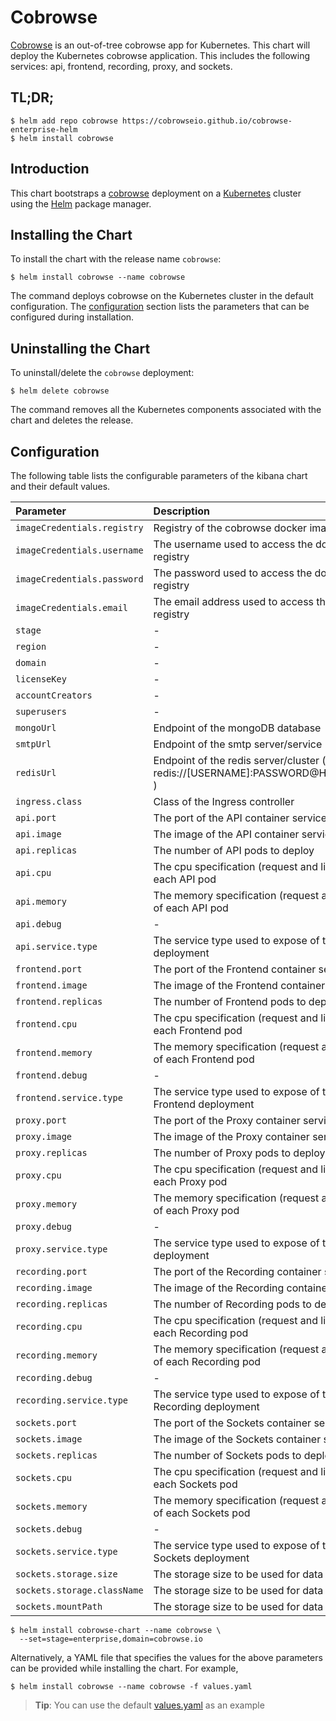 # Cobrowse

[Cobrowse](https://github.com/cobrowseio/cobrowse-enterprise-helm)
is an out-of-tree cobrowse app for Kubernetes. This chart will deploy the Kubernetes cobrowse application. This includes the following services: api, frontend, recording, proxy, and sockets.

## TL;DR;

```console
$ helm add repo cobrowse https://cobrowseio.github.io/cobrowse-enterprise-helm
$ helm install cobrowse
```

## Introduction

This chart bootstraps a [cobrowse](https://github.com/cobrowseio/cobrowse-enterprise-helm/tree/master)
deployment on a [Kubernetes](http://kubernetes.io) cluster using the [Helm](https://helm.sh)
package manager.

## Installing the Chart

To install the chart with the release name `cobrowse`:

```console
$ helm install cobrowse --name cobrowse
```

The command deploys cobrowse on the Kubernetes cluster in the default
configuration. The [configuration](#configuration) section lists the parameters
that can be configured during installation.

## Uninstalling the Chart

To uninstall/delete the `cobrowse` deployment:

```console
$ helm delete cobrowse
```

The command removes all the Kubernetes components associated with the chart and
deletes the release.

## Configuration

The following table lists the configurable parameters of the kibana chart and
their default values.

| Parameter                      | Description                                                                                                     | Default                                                  |
|:-------------------------------|:----------------------------------------------------------------------------------------------------------------|:---------------------------------------------------------|
| `imageCredentials.registry`    | Registry of the cobrowse docker images                                                                          | `ghcr.io`                                                |
| `imageCredentials.username`    | The username used to access the docker registry                                                                      | `nil`   |
| `imageCredentials.password`    | The password used to access the docker registry                                                                      | `nil`   |
| `imageCredentials.email   `    | The email address used to access the docker registry                                                            | `nil` [Optional]                                                 |
| `stage`                        | -                                                                                               | `nil`                                           |
| `region`                       | -                                                                                                    | `nil`                                              |
| `domain`                       | -                                                    |  `nil`                                             |
| `licenseKey`                   | -                                                |  `nil`                                                |
| `accountCreators`              | -                                                    |  `nil`                                                  |
| `superusers`                   | -    | `nil`                                                    |
| `mongoUrl`                     | Endpoint of the mongoDB database                     | `nil`                                                    |
| `smtpUrl`                      | Endpoint of the smtp server/service    | `nil`                                                    |
| `redisUrl`                     | Endpoint of the redis server/cluster (i.e. redis://[USERNAME]:PASSWORD@HOST:PORT )                                                                            | `false`                                                  |
| `ingress.class`                | Class of the Ingress controller                                                                             | `nil`                                                    |
| `api.port`                     | The port of the API container service                                                                              | `8080`                                          |
| `api.image`                    | The image of the API container service                                                                           | `nil`                                                    |
| `api.replicas`                 | The number of API pods to deploy                                                   | `1`                                                   |
| `api.cpu`                      | The cpu specification (request and limits) of each API pod                         | `256m`              |
| `api.memory`                   | The memory specification (request and limits) of each API pod                                    | `256Mi`                                                  |
| `api.debug`                    | -                                                                     | `nil`                                                    |
| `api.service.type`             | The service type used to expose of the API deployment                              | `ClusterIP`   |
| `frontend.port`                     | The port of the Frontend container service                                                                              | `8080`                                          |
| `frontend.image`                    | The image of the Frontend container service                                                                           | `nil`                                                    |
| `frontend.replicas`                 | The number of Frontend pods to deploy                                                   | `1`                                                   |
| `frontend.cpu`                      | The cpu specification (request and limits) of each Frontend pod                         | `256m`              |
| `frontend.memory`                   | The memory specification (request and limits) of each Frontend pod                                    | `256Mi`                                                  |
| `frontend.debug`                    | -                                                                     | `nil`                                                    |
| `frontend.service.type`             | The service type used to expose of the Frontend deployment                              | `ClusterIP`   |
| `proxy.port`                     | The port of the Proxy container service                                                                              | `8080`                                          |
| `proxy.image`                    | The image of the Proxy container service                                                                           | `nil`                                                    |
| `proxy.replicas`                 | The number of Proxy pods to deploy                                                   | `1`                                                   |
| `proxy.cpu`                      | The cpu specification (request and limits) of each Proxy pod                         | `256m`              |
| `proxy.memory`                   | The memory specification (request and limits) of each Proxy pod                                    | `256Mi`                                                  |
| `proxy.debug`                    | -                                                                     | `nil`                                                    |
| `proxy.service.type`             | The service type used to expose of the Proxy deployment                              | `ClusterIP`   |
| `recording.port`                     | The port of the Recording container service                                                                              | `8080`                                          |
| `recording.image`                    | The image of the Recording container service                                                                           | `nil`                                                    |
| `recording.replicas`                 | The number of Recording pods to deploy                                                   | `1`                                                   |
| `recording.cpu`                      | The cpu specification (request and limits) of each Recording pod                         | `256m`              |
| `recording.memory`                   | The memory specification (request and limits) of each Recording pod                                    | `256Mi`                                                  |
| `recording.debug`                    | -                                                                     | `nil`                                                    |
| `recording.service.type`             | The service type used to expose of the Recording deployment                              | `ClusterIP`   |
| `sockets.port`                     | The port of the Sockets container service                                                                              | `8080`                                          |
| `sockets.image`                    | The image of the Sockets container service                                                                           | `nil`                                                    |
| `sockets.replicas`                 | The number of Sockets pods to deploy                                                   | `1`                                                   |
| `sockets.cpu`                      | The cpu specification (request and limits) of each Sockets pod                         | `256m`              |
| `sockets.memory`                   | The memory specification (request and limits) of each Sockets pod                                    | `256Mi`                                                  |
| `sockets.debug`                    | -                                                                     | `nil`                                                    |
| `sockets.service.type`             | The service type used to expose of the Sockets deployment                              | `ClusterIP`   |
| `sockets.storage.size`             | The storage size to be used for data                              | `100Gi`   |
| `sockets.storage.className`        | The storage size to be used for data                              | `100Gi`   |
| `sockets.mountPath`             | The storage size to be used for data                              | `100Gi`   |


```console
$ helm install cobrowse-chart --name cobrowse \
  --set=stage=enterprise,domain=cobrowse.io
```

Alternatively, a YAML file that specifies the values for the above parameters
can be provided while installing the chart. For example,

```console
$ helm install cobrowse --name cobrowse -f values.yaml
```

> **Tip**: You can use the default [values.yaml](values.yaml) as an example